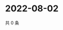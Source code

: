 # 2022-08-02

共 0 条

<!-- BEGIN WEIBO -->
<!-- 最后更新时间 Tue Aug 02 2022 20:37:10 GMT+0800 (China Standard Time) -->

<!-- END WEIBO -->
